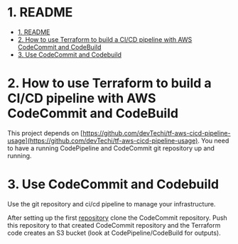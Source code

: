 # 1. README

<!-- TOC -->

- [1. README](#1-readme)
- [2. How to use Terraform to build a CI/CD pipeline with AWS CodeCommit and CodeBuild](#2-how-to-use-terraform-to-build-a-cicd-pipeline-with-aws-codecommit-and-codebuild)
- [3. Use CodeCommit and Codebuild](#3-use-codecommit-and-codebuild)

<!-- /TOC -->



# 2. How to use Terraform to build a CI/CD pipeline with AWS CodeCommit and CodeBuild

This project depends on [https://github.com/devTechi/tf-aws-cicd-pipeline-usage](https://github.com/devTechi/tf-aws-cicd-pipeline-usage).
You need to have a running CodePipeline and CodeCommit git repository up and running.

# 3. Use CodeCommit and Codebuild
Use the git repository and ci/cd pipeline to manage your infrastructure.

After setting up the first [repository](https://github.com/devTechi/tf-aws-cicd-pipeline-usage) clone
the CodeCommit repository. Push this repository to that created CodeCommit repository and the Terraform
code creates an S3 bucket (look at CodePipeline/CodeBuild for outputs).